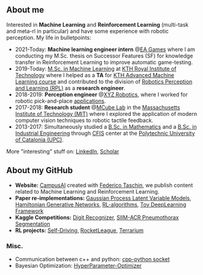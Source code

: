 ## About me
Interested in __Machine Learning__ and __Reinforcement Learning__ (multi-task and meta-rl in particular) and have some experience with robotic perception.
My life in bulletpoints:

- 2021-Today: __Machine learning engineer intern__ @[EA Games](https://www.ea.com/) where I am conducting my M.Sc. thesis on Successor Features (SF) for knowledge transfer in Reinforcement Learning to improve automatic game-testing.
- 2019-Today: [M.Sc. in Machine Learning](https://www.kth.se/en/studies/master/machinelearning/description-1.48533) at [KTH Royal Institute of Technology](https://www.kth.se/en) where I helped as a __TA__ for [KTH Advanced Machine Learning course](https://www.kth.se/student/kurser/kurs/DD2434?l=en) and contributed to the division of [Robotics Perception and Learning (RPL)](https://www.kth.se/rpl/division-of-robotics-perception-and-learning-1.779439) as a __research engineer__.
- 2018-2019: __Perception engineer__ @[XYZ Robotics](http://en.xyzrobotics.ai/), where I worked for robotic pick-and-place [applications](https://www.youtube.com/watch?v=mpAhksAeqU4&ab_channel=XYZRobotics).
- 2017-2018: __Research student__ @[MCube Lab](https://fme.upc.edu/en) in the [Massachusetts Institute of Technology (MIT)](https://www.mit.edu/) where I explored the application of modern computer vision techniques to robotic tactile feedback.
- 2013-2017: Simultaneously studied a [B.Sc. in Mathematics](https://fme.upc.edu/en) and a [B.Sc. in Industrial Engineering](https://etseib.upc.edu/en) through [CFIS](https://cfis.upc.edu/en) center at the [Polytechnic University of Catalonia (UPC)](https://www.upc.edu/en).

More "interesting" stuff on: [LinkedIn](https://www.linkedin.com/in/OleguerCanal/), [Scholar](https://scholar.google.com/citations?user=9cJOtv0AAAAJ&hl)

## About my GitHub

- __Website:__ [CampusAI](https://campusai.github.io/) created with [Federico Taschin](https://github.com/fedetask), we publish content related to Machine Learning and Reinforcement Learning.
- __Paper re-implementations:__ [Gaussian Process Latent Variable Models](https://github.com/OleguerCanal/GPLVM), [Hamiltonian Generative Networks](https://github.com/CampusAI/Hamiltonian-Generative-Networks), [RL-algorithms](https://github.com/OleguerCanal/RL-algorithms), [Toy DeepLearning Framework](https://github.com/OleguerCanal/Toy-DeepLearning-Framework)
- __Kaggle Competitions:__ [Digit Recognizer](https://github.com/OleguerCanal/kaggle_digit-recognizer), [SIIM-ACR Pneumothorax Segmentation](https://github.com/OleguerCanal/kaggle_Pneumothorax-Segmentation)
- __RL projects:__ [Self-Driving](https://github.com/OleguerCanal/KTH_MA-autonomous-driving), [RocketLeague](https://github.com/CampusAI/RocketLeague-RL), [Terrarium](https://github.com/CampusAI/DD2438_Common_Terrarium)

### Misc.
- Communication between c++ and python: [cpp-python socket](https://github.com/OleguerCanal/cpp-python_socket)
- Bayesian Optimization: [HyperParameter-Optimizer](https://github.com/CampusAI/HyperParameter-Optimizer)

<!--
[![Oleguer's github stats](https://github-readme-stats.vercel.app/api?username=OleguerCanal)](https://github.com/anuraghazra/github-readme-stats)
-->

<!--
**OleguerCanal/OleguerCanal** is a ✨ _special_ ✨ repository because its `README.md` (this file) appears on your GitHub profile.

Here are some ideas to get you started:

- 🔭 I’m currently working on ...
- 🌱 I’m currently learning ...
- 👯 I’m looking to collaborate on ...
- 🤔 I’m looking for help with ...
- 💬 Ask me about ...
- 📫 How to reach me: ...
- 😄 Pronouns: ...
- ⚡ Fun fact: ...
-->
